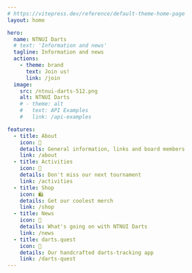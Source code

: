 ```yaml
---
# https://vitepress.dev/reference/default-theme-home-page
layout: home

hero:
  name: NTNUI Darts
  # text: 'Information and news'
  tagline: Information and news
  actions:
    - theme: brand
      text: Join us!
      link: /join
  image:
    src: /ntnui-darts-512.png
    alt: NTNUI Darts
    # - theme: alt
    #   text: API Examples
    #   link: /api-examples

features:
  - title: About
    icon: 🧭
    details: General information, links and board members
    link: /about
  - title: Activities
    icon: 📆
    details: Don't miss our next tournament
    link: /activities
  - title: Shop
    icon: 🛍️
    details: Get our coolest merch
    link: /shop
  - title: News
    icon: 📰
    details: What's going on with NTNUI Darts
    link: /news
  - title: darts.quest
    icon: 📱
    details: Our handcrafted darts-tracking app
    link: /darts-quest
---
```


<script setup>
  import GamesChart from './components/GamesChart.vue'
  import EloTable from './components/EloTable.vue'
</script>

<br>
<br>

<EloTable/>

<br>
<br>

<GamesChart/>
